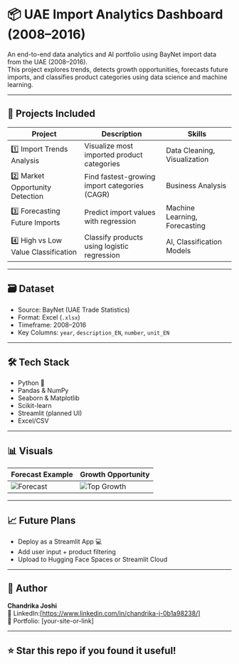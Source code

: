 # 📦 UAE Import Analytics Dashboard (2008–2016)

An end-to-end data analytics and AI portfolio using BayNet import data from the UAE (2008–2016).  
This project explores trends, detects growth opportunities, forecasts future imports, and classifies product categories using data science and machine learning.

---

## 🚀 Projects Included

| Project | Description | Skills |
|--------|-------------|--------|
| 1️⃣ Import Trends Analysis | Visualize most imported product categories | Data Cleaning, Visualization |
| 2️⃣ Market Opportunity Detection | Find fastest-growing import categories (CAGR) | Business Analysis |
| 3️⃣ Forecasting Future Imports | Predict import values with regression | Machine Learning, Forecasting |
| 4️⃣ High vs Low Value Classification | Classify products using logistic regression | AI, Classification Models |

---

## 🗃️ Dataset
- Source: BayNet (UAE Trade Statistics)
- Format: Excel (`.xlsx`)
- Timeframe: 2008–2016
- Key Columns: `year`, `description_EN`, `number`, `unit_EN`

---

## 🛠️ Tech Stack

- Python 🐍
- Pandas & NumPy
- Seaborn & Matplotlib
- Scikit-learn
- Streamlit (planned UI)
- Excel/CSV

---

## 📊 Visuals

| Forecast Example | Growth Opportunity |
|------------------|--------------------|
| ![Forecast](outputs/import_forecast.png) | ![Top Growth](outputs/top5_growth_opportunities.png) |

---

## 📈 Future Plans

- Deploy as a Streamlit App 💻
- Add user input + product filtering
- Upload to Hugging Face Spaces or Streamlit Cloud

---

## 👤 Author

**Chandrika Joshi**  
🔗 LinkedIn:[https://www.linkedin.com/in/chandrika-j-0b1a98238/]  
📂 Portfolio: [your-site-or-link]

---

## ⭐ Star this repo if you found it useful!
